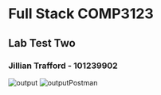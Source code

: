# Full Stack COMP3123
## Lab Test Two
### Jillian Trafford - 101239902

![output](https://user-images.githubusercontent.com/78824104/144141634-a3f2c717-f11a-4056-a702-96d4e1f9c0b8.PNG)
![outputPostman](https://user-images.githubusercontent.com/78824104/144141649-ff585e89-d90b-4683-a61f-69770f94c591.PNG)
